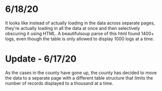 # 6/18/20

It looks like instead of actually loading in the data across separate pages, they're actually loading in all the data at once and then selectively obscuring it using HTML. A beautifulsoup parse of this html found 1400+ logs, even though the table is only allowed to display 1000 logs at a time.




# Update - 6/17/20

As the cases in the county have gone up, the county has decided to move the data to a separate page with a different table structure that limits the number of records displayed to a thousand at a time.